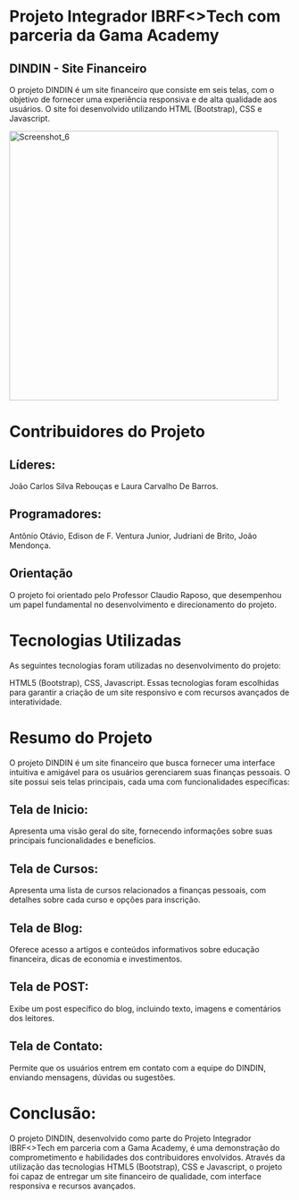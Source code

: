 # Projeto Integrador IBRF<>Tech com parceria da Gama Academy
## DINDIN - Site Financeiro 
O projeto DINDIN é um site financeiro que consiste em seis telas, com o objetivo de fornecer uma experiência responsiva e de alta qualidade aos usuários. O site foi desenvolvido utilizando HTML (Bootstrap), CSS e Javascript.

<img width="482" alt="Screenshot_6" src="https://user-images.githubusercontent.com/70778525/236589965-0cedee85-edab-4bf6-9e38-a5d5010a41fb.png">


# Contribuidores do Projeto

## Líderes:
João Carlos Silva Rebouças e
Laura Carvalho De Barros.


## Programadores:
Antônio Otávio,
Edison de F. Ventura Junior,
Judriani de Brito,
João Mendonça.


## Orientação
O projeto foi orientado pelo Professor Claudio Raposo, que desempenhou um papel fundamental no desenvolvimento e direcionamento do projeto.

# Tecnologias Utilizadas
As seguintes tecnologias foram utilizadas no desenvolvimento do projeto:

HTML5 (Bootstrap),
CSS,
Javascript.
Essas tecnologias foram escolhidas para garantir a criação de um site responsivo e com recursos avançados de interatividade.

# Resumo do Projeto
O projeto DINDIN é um site financeiro que busca fornecer uma interface intuitiva e amigável para os usuários gerenciarem suas finanças pessoais. O site possui seis telas principais, cada uma com funcionalidades específicas:

## Tela de Inicio:
Apresenta uma visão geral do site, fornecendo informações sobre suas principais funcionalidades e benefícios.

## Tela de Cursos: 
Apresenta uma lista de cursos relacionados a finanças pessoais, com detalhes sobre cada curso e opções para inscrição.

## Tela de Blog: 
Oferece acesso a artigos e conteúdos informativos sobre educação financeira, dicas de economia e investimentos.

## Tela de POST: 
 Exibe um post específico do blog, incluindo texto, imagens e comentários dos leitores.

## Tela de Contato:
Permite que os usuários entrem em contato com a equipe do DINDIN, enviando mensagens, dúvidas ou sugestões.
 
 
# Conclusão:
O projeto DINDIN, desenvolvido como parte do Projeto Integrador IBRF<>Tech em parceria com a Gama Academy, é uma demonstração do comprometimento e habilidades dos contribuidores envolvidos. Através da utilização das tecnologias HTML5 (Bootstrap), CSS e Javascript, o projeto foi capaz de entregar um site financeiro de qualidade, com interface responsiva e recursos avançados.
